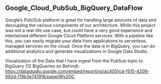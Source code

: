 ## Google_Cloud_PubSub_BigQuery_DataFlow

Google’s Pub/Sub platform is great for handling large amounts of data and decoupling the various components of our architecture. While this project was not a real-life use case, but could have a very good experience and intertwined different Google Cloud Platform services. With a pipeline like this, you can easily migrate your data from applications to serverless, managed services on the cloud. Once the data is in BigQuery, you can do additional analytics and generate visualizations in Google Data Studio.

Visualization of the Data that I have ingest from the PubSub topic to BigQuery (12 BigQueries on Behind):
https://datastudio.google.com/embed/reporting/ac4051cd-f515-4209-992d-f19b3e741916/page/Wy2OC
